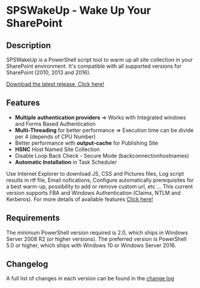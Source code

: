 # SPSWakeUp - Wake Up Your SharePoint

## Description

SPSWakeUp is a PowerShell script tool to warm up all site collection in your SharePoint environment. It's compatible with all supported versions for SharePoint (2010, 2013 and 2016).

[Download the latest release, Click here!](https://github.com/luigilink/spswakeup/releases/latest)

## Features

* **Multiple authentication providers** => Works with Integrated windows and Forms Based Authentication
* **Multi-Threading** for better performance => Execution time can be divide per 4 (depends of CPU Number)
* Better performance with **output-cache** for Publishing Site
* **HSNC** Host Named Site Collection
* Disable Loop Back Check - Secure Mode (backconnectionhostnames)
* **Automatic Installation** in Task Scheduler

Use Internet Explorer to download JS, CSS and Pictures files, Log script results in rtf file, Email nofications, Configure automatically prerequisites for a best warm-up, possibility to add or remove custom url, etc ...
This current version supports FBA and Windows Authentication (Claims, NTLM and Kerberos).
For more details of available features [Click here!](https://github.com/luigilink/spswakeup/wiki/Features)

## Requirements

The minimum PowerShell version required is 2.0, which ships in Windows Server 2008 R2 (or higher versions).
The preferred version is PowerShell 5.0 or higher, which ships with Windows 10 or Windows Server 2016.

## Changelog

A full list of changes in each version can be found in the [change log](CHANGELOG.md)
